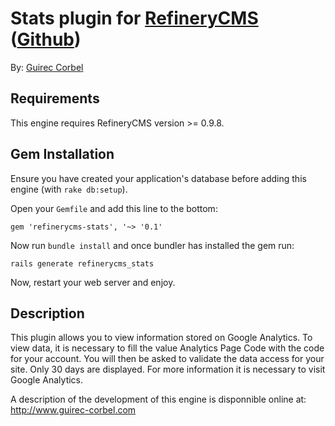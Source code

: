 # Stats plugin for [RefineryCMS](http://www.refinerycms.com) ([Github](http://github.com/resolve/refinerycms))

By: [Guirec Corbel](http://www.guirec-corbel.com)

## Requirements

This engine requires RefineryCMS version >= 0.9.8.

## Gem Installation

Ensure you have created your application's database before adding this engine (with ``rake db:setup``).

Open your ``Gemfile`` and add this line to the bottom:

    gem 'refinerycms-stats', '~> '0.1'

Now run ``bundle install`` and once bundler has installed the gem run:

    rails generate refinerycms_stats

Now, restart your web server and enjoy.

## Description

This plugin allows you to view information stored on Google Analytics. To view data, it is necessary to fill the value Analytics Page Code with the code for your account. You will then be asked to validate the data access for your site. Only 30 days are displayed. For more information it is necessary to visit Google Analytics.

A description of the development of this engine is disponnible online at: http://www.guirec-corbel.com


